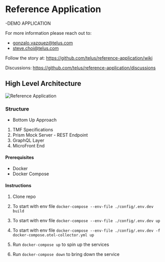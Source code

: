 # Reference Application

-DEMO APPLICATION

For more information please reach out to:

- gonzalo.vazquez@telus.com
- steve.choi@telus.com

Follow the story at: <https://github.com/telus/reference-application/wiki>

Discussions: <https://github.com/telus/reference-application/discussions>

## High Level Architecture

![Reference Application](https://user-images.githubusercontent.com/1566236/137525278-8bed145b-ffb8-464a-b83f-ed724a502ad8.png)

### Structure

- Bottom Up Approach

1. TMF Specifications
2. Prism Mock Server - REST Endpoint
3. GraphQL Layer
4. MicroFront End

#### Prerequisites

- Docker
- Docker Compose

#### Instructions

1. Clone repo

2. To start with env file `docker-compose --env-file ./config/.env.dev build`
3. To start with env file `docker-compose --env-file ./config/.env.dev up`
4. To start with env file `docker-compose --env-file ./config/.env.dev -f docker-compose.otel-collector.yml up`  
5. Run `docker-compose up` to spin up the services
6. Run `docker-compose down` to bring down the service
